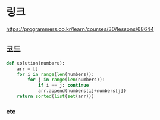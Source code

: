 # 링크
https://programmers.co.kr/learn/courses/30/lessons/68644
## 코드
```python
def solution(numbers):
    arr = []
    for i in range(len(numbers)):
        for j in range(len(numbers)):
            if i == j: continue
            arr.append(numbers[i]+numbers[j])
    return sorted(list(set(arr)))
```

### etc
